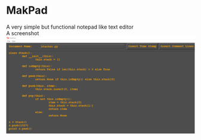 # MakPad
A very simple but functional notepad like text editor <br>
A screenshot <br>
![](https://github.com/kingmak/MakPad/blob/master/screenshot.png) <br><br>
